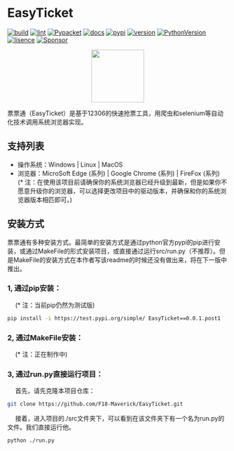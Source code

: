 # EasyTicket
[![build](https://img.shields.io/badge/build-passing-green)](https://github.com/F18-Maverick/EasyTicket/actions)  [![lint](https://img.shields.io/badge/lint-passing-green)](https://github.com/F18-Maverick/EasyTicket/actions/workflows/pylint.yml)  [![Pypacket](https://img.shields.io/badge/PyPacket-passing-green)](https://github.com/F18-Maverick/EasyTicket/actions/workflows/publish.yml)  [![docs](https://img.shields.io/badge/docs-writing-blue)](https://github.com/F18-Maverick/EasyTicket/docs)  [![pypi](https://img.shields.io/badge/PyPI-testing_v0.0.1-red)](https://test.pypi.org/manage/project/easyticket)  [![version](https://img.shields.io/badge/Release-v0.0.1-green)](https://github.com/F18-Maverick/EasyTicket/releases/tag/v0.0.1-alpha)  [![PythonVersion](https://img.shields.io/badge/Python-3.8_|_3.9_|_3.10_|_3.11_|_3.12_|_3.13-blue)](https://github.com/F18-Maverick/EasyTicket)  [![lisence](https://img.shields.io/badge/Lisnece-GNU_GPL_v3.0_or_Later-red)](https://github.com/F18-Maverick/EasyTicket/blob/main/LICENSE)  [![Sponsor](https://img.shields.io/badge/%E2%9D%A4-Sponsor%20me-%23c96198?style=flat&logo=GitHub)](https://github.com/sponsors/F18-Maverick)  

<div align=center>
<img src="https://github.com/F18-Maverick/EasyTicket/blob/main/src/ticket_12306_prog_addition/download_photo.ico" width="120" height="120">
</div>  

票票通（EasyTicket）是基于12306的快速抢票工具，用爬虫和selenium等自动化技术调用系统浏览器实现。  
## 支持列表
* 操作系统：Windows | Linux | MacOS
* 浏览器：MicroSoft Edge (系列) | Google Chrome (系列) | FireFox (系列)  
(* 注：在使用该项目前请确保你的系统浏览器已经升级到最新，但是如果你不愿意升级你的浏览器，可以选择更改项目中的驱动版本，并确保和你的系统浏览器版本相匹即可。)
## 安装方式
票票通有多种安装方式。最简单的安装方式是通过python官方pypi的pip进行安装，或通过MakeFile的形式安装项目，或直接通过运行src/run.py（不推荐）。但是MakeFile的安装方式在本作者写该readme的时候还没有做出来，将在下一版中推出。
### 1, 通过pip安装：
&emsp; (* 注：当前pip仍然为测试版)
```sh
pip install -i https://test.pypi.org/simple/ EasyTicket==0.0.1.post1
```
### 2, 通过MakeFile安装：
&emsp; (* 注：正在制作中)
### 3, 通过run.py直接运行项目：
&emsp; 首先，请先克隆本项目仓库：
```sh
git clone https://github.com/F18-Maverick/EasyTicket.git
```
&emsp; 接着，进入项目的./src文件夹下，可以看到在该文件夹下有一个名为run.py的文件。我们直接运行他。  
```sh
python ./run.py
```  



